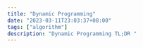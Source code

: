 ```yaml
---
title: "Dynamic Programming"
date: "2023-03-11T23:03:37+08:00"
tags: ["algorithm"]
description: "Dynamic Programming TL;DR "
---
```

